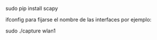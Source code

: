 sudo pip install scapy

ifconfig para fijarse el nombre de las interfaces
por ejemplo:

sudo ./capture wlan1
